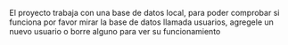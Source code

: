 El proyecto trabaja con una base de datos local, para poder comprobar si funciona por favor mirar la base de datos llamada usuarios, agregele un nuevo usuario o borre alguno para ver su funcionamiento
